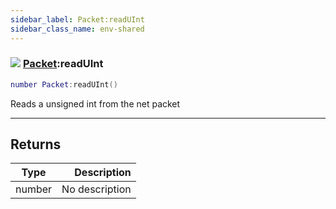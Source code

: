 ```yaml
---
sidebar_label: Packet:readUInt
sidebar_class_name: env-shared
---
```


### ![](/img/wiki/shared.png) [Packet](../packet/README.md):readUInt

```lua
number Packet:readUInt()
```

Reads a unsigned int from the net packet<br/>

-----------------
## Returns

| Type   | Description |
| ------ | ----------: |
| number | No description |
